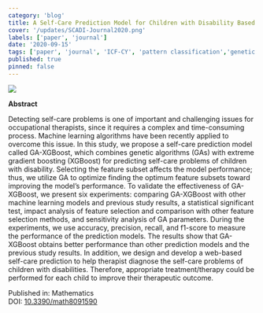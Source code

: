 ```yaml
---
category: 'blog'
title: A Self-Care Prediction Model for Children with Disability Based on Genetic Algorithm and Extreme Gradient Boosting
cover: '/updates/SCADI-Journal2020.png'
labels: ['paper', 'journal']
date: '2020-09-15'
tags: ['paper', 'journal', 'ICF-CY', 'pattern classification','genetic algorithms', 'health informatics', 'machine learning']
published: true
pinned: false
---
```


<img src="/updates/SCADI-Journal2020.png"/><br/>

**Abstract**

Detecting self-care problems is one of important and challenging issues for occupational therapists, since it requires a complex and time-consuming process. Machine learning algorithms have been recently applied to overcome this issue. In this study, we propose a self-care prediction model called GA-XGBoost, which combines genetic algorithms (GAs) with extreme gradient boosting (XGBoost) for predicting self-care problems of children with disability. Selecting the feature subset affects the model performance; thus, we utilize GA to optimize finding the optimum feature subsets toward improving the model’s performance. To validate the effectiveness of GA-XGBoost, we present six experiments: comparing GA-XGBoost with other machine learning models and previous study results, a statistical significant test, impact analysis of feature selection and comparison with other feature selection methods, and sensitivity analysis of GA parameters. During the experiments, we use accuracy, precision, recall, and f1-score to measure the performance of the prediction models. The results show that GA-XGBoost obtains better performance than other prediction models and the previous study results. In addition, we design and develop a web-based self-care prediction to help therapist diagnose the self-care problems of children with disabilities. Therefore, appropriate treatment/therapy could be performed for each child to improve their therapeutic outcome.



Published in: Mathematics<br/>
DOI: <a target='_blank' alt='' rel='noopener noreferrer' href='https://doi.org/10.3390/math8091590'>10.3390/math8091590</a>
